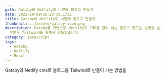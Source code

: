 ```yaml
---
path: Gatsby와 Netlify로 나만에 블로그 만들기
date: 2022-10-09T16:20:39.173Z
title: Gatsby와 Netlify로 나만에 블로그 만들기
thumbnail: ../assets/gatsby-icon.png
description: Gatsby를 기반으로 Netlify로 CMS를 관리 하는 블로그 만드는 방법을 순서대로 가르쳐 드리겠습니다. 스타일은
  부분은 Tailwind를 통해서 만들었습니다.
category: javascript
tags:
  - Gatsby
  - Netlify
  - React
---
```

Gatsby와 Netlify cms로 블로그를 Tailwind로 만들어 가는 방법을